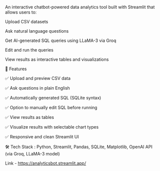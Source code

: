 An interactive chatbot-powered data analytics tool built with Streamlit that allows users to:

Upload CSV datasets

Ask natural language questions

Get AI-generated SQL queries using LLaMA-3 via Groq

Edit and run the queries

View results as interactive tables and visualizations



🚀 Features

✅ Upload and preview CSV data

✅ Ask questions in plain English

✅ Automatically generated SQL (SQLite syntax)

✅ Option to manually edit SQL before running

✅ View results as tables

✅ Visualize results with selectable chart types

✅ Responsive and clean Streamlit UI

🛠️ Tech Stack : Python, Streamlit, Pandas, SQLite, Matplotlib, OpenAI API (via Groq, LLaMA-3 model)

Link - https://analyticsbot.streamlit.app/
